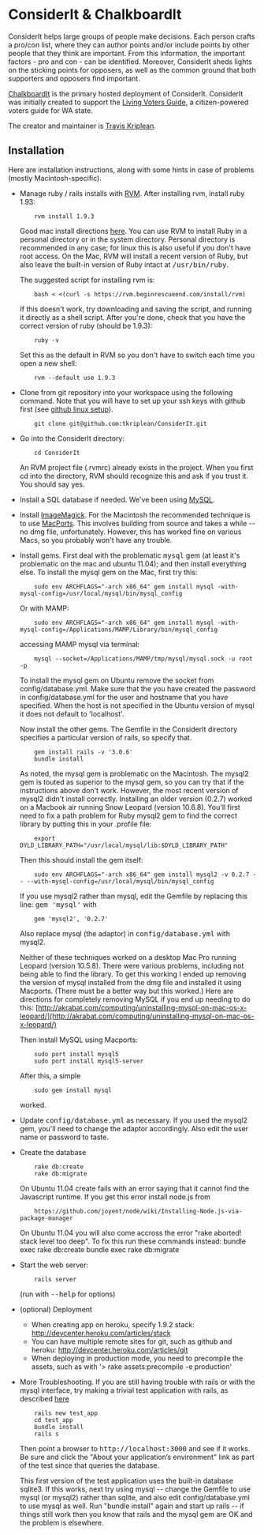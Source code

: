 # ConsiderIt & ChalkboardIt

ConsiderIt helps large groups of people make decisions. Each person crafts a pro/con list, where they can author points and/or include points by other people that they think are important. From this information, the important factors - pro and con - can be identified. Moreover, ConsiderIt sheds lights on the sticking points for opposers, as well as the common ground that both supporters and opposers find important. 

[ChalkboardIt](http://chalkboard.it) is the primary hosted deployment of ConsiderIt. ConsiderIt was initially created to support the [Living Voters Guide](http://livingvotersguide.org), a citizen-powered voters guide for WA state.


The creator and maintainer is [Travis Kriplean](<tkriplean@gmail.com>). 

## Installation

Here are installation instructions, along with some hints in case of problems (mostly Macintosh-specific).


* Manage ruby / rails installs with
  [RVM](https://rvm.beginrescueend.com/gemsets/).  After installing
  rvm, install ruby 1.93:

          rvm install 1.9.3

  Good mac install
  directions
  [here](http://www.cowboycoded.com/2010/12/04/setting-up-rails-3-on-mac-osx-snow-leopard-10-6-4/).
  You can use RVM to install Ruby in a personal directory or in the
  system directory.  Personal directory is recommended in any case;
  for linux this is also useful if you don't have root access.  On
  the Mac, RVM will install a recent version of Ruby, but also leave
  the built-in version of Ruby intact at <tt>/usr/bin/ruby</tt>.

  The suggested script for installing rvm is:

          bash < <(curl -s https://rvm.beginrescueend.com/install/rvm)

  If this doesn't work, try downloading and saving the script,
  and running it directly as a shell script.
  After you're done, check that you have the correct version of ruby
  (should be 1.9.3):

          ruby -v

  Set this as the default in RVM so you don't have to switch each time
  you open a new shell:

          rvm --default use 1.9.3

* Clone from git repository into your workspace using the following command.
  Note that you will have to set up your ssh keys with github first
  (see [github linux setup](http://help.github.com/linux-set-up-git/)).

          git clone git@github.com:tkriplean/ConsiderIt.git

* Go into the ConsiderIt directory:

          cd ConsiderIt

  An RVM project file (.rvmrc) already exists in the project.  When
  you first cd into the directory, RVM should recognize this and ask
  if you trust it.  You should say yes.

* Install a SQL database if needed.  We've been using 
  [MySQL](http://dev.mysql.com/downloads/).

* Install [ImageMagick](http://www.imagemagick.org/script/index.php).
  For the Macintosh the recommended technique is to use
  [MacPorts](http://www.macports.org/).  This involves building from
  source and takes a while -- no dmg file, unfortunately.  However,
  this has worked fine on various Macs, so you probably won't have
  any trouble.

* Install gems.  First deal with the problematic <tt>mysql</tt> gem
  (at least it's problematic on the mac and ubuntu 11.04); and then install everything
  else.  To install the mysql gem on the Mac, first try this:

          sudo env ARCHFLAGS="-arch x86_64" gem install mysql -with-mysql-config=/usr/local/mysql/bin/mysql_config

  Or with MAMP:

          sudo env ARCHFLAGS="-arch x86_64" gem install mysql -with-mysql-config=/Applications/MAMP/Library/bin/mysql_config

  accessing MAMP mysql via terminal: 

          mysql --socket=/Applications/MAMP/tmp/mysql/mysql.sock -u root -p
          
  To install the mysql gem on Ubuntu remove the socket from config/database.yml. 
  Make sure that the you have created the password in config/database.yml for
  the user and hostname that you have specified. When the host is not specified in
  the Ubuntu version of mysql it does not default to 'localhost'.
  

  Now install the other gems.  The Gemfile in the ConsiderIt
  directory specifies a particular version of rails, so specify that.

          gem install rails -v '3.0.6'
          bundle install

  As noted, the mysql gem is problematic on the
  Macintosh.  The mysql2 gem is touted as superior to the mysql gem, so
  you can try that if the instructions above don't work.  However, the
  most recent version of mysql2 didn't install correctly.  Installing an older
  version (0.2.7) worked on a Macbook air running Snow Leopard (version
  10.6.8).  You'll first need to fix a path problem for Ruby mysql2 gem
  to find the correct library by putting this in your .profile file:

          export DYLD_LIBRARY_PATH="/usr/local/mysql/lib:$DYLD_LIBRARY_PATH"

  Then this should install the gem itself:

          sudo env ARCHFLAGS="-arch x86_64" gem install mysql2 -v 0.2.7 -- --with-mysql-config=/usr/local/mysql/bin/mysql_config

  If you use mysql2 rather than mysql, edit the Gemfile by replacing
  this line: <tt>gem 'mysql'</tt> with 

          gem 'mysql2', '0.2.7'

  Also replace mysql (the adaptor) in <tt>config/database.yml</tt>
  with mysql2.

  Neither of these techniques worked on a desktop Mac Pro running
  Leopard (version 10.5.8).  There were various problems, including not
  being able to find the library.  To get this working I ended up
  removing the version of mysql installed from the dmg file and
  installed it using Macports.  (There must be a better way but this
  worked.)  Here are directions for completely removing MySQL if you end
  up needing to do this:
  [http://akrabat.com/computing/uninstalling-mysql-on-mac-os-x-leopard/](http://akrabat.com/computing/uninstalling-mysql-on-mac-os-x-leopard/)

  Then install MySQL using Macports:

          sudo port install mysql5
          sudo port install mysql5-server

  After this, a simple

          sudo gem install mysql

  worked.

* Update <tt>config/database.yml</tt> as necessary.  If you used the
  mysql2 gem, you'll need to change the adaptor accordingly.  Also
  edit the user name or password to taste.

* Create the database

          rake db:create
          rake db:migrate
  
  On Ubuntu 11.04 create fails with an error saying that it cannot find the 
  Javascript runtime. If you get this error install node.js from 
  
          https://github.com/joyent/node/wiki/Installing-Node.js-via-package-manager

  On Ubuntu 11.04 you will also come accross the error "rake aborted! stack level too deep". 
  To fix this run these commands instead:
          bundle exec rake db:create
          bundle exec rake db:migrate

* Start the web server:

          rails server

  (run with <tt>--help</tt> for options)

* (optional) Deployment
    * When creating app on heroku, specify 1.9.2 stack: http://devcenter.heroku.com/articles/stack
    * You can have multiple remote sites for git, such as github and heroku: http://devcenter.heroku.com/articles/git
    * When deploying in production mode, you need to precompile the assets, such as with '> rake assets:precompile -e production'

* More Troubleshooting.  If you are still having trouble with rails
  or with the mysql interface, try making a trivial test application
  with rails, as described
  [here](http://www.cowboycoded.com/2010/12/04/setting-up-rails-3-on-mac-osx-snow-leopard-10-6-4/)

          rails new test_app
          cd test_app
          bundle install
          rails s

  Then point a browser to <tt>http://localhost:3000</tt> and see if it works.
  Be sure and click the "About your application’s environment" link
  as part of the test since that queries the database.

  This first version of the test application uses the built-in
  database sqlite3.  If this works, next try using mysql -- change
  the Gemfile to use mysql (or mysql2) rather than sqlite, and also
  edit config/database.yml to use mysql as well.  Run "bundle
  install" again and start up rails -- if things still work then you
  know that rails and the mysql gem are OK and the problem is
  elsewhere.